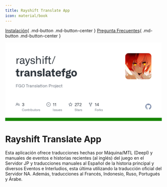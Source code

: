 ```yaml
---
title: Rayshift Translate App
icon: material/book
---
```



[Instalación](install.md){ .md-button .md-button-center }
[Pregunta Frecuentes](faq.md){ .md-button .md-button-center }

[![Opciones del juego](embeds/translatefgo.png)](https://github.com/rayshift/translatefgo)


# Rayshift Translate App

Esta aplicación ofrece traducciones hechas por Máquina/MTL (Deepl) y manuales de eventos e historias recientes (al inglés) del juego en el Servidor
JP y traducciones manuales al Español de la historia principal y diversos Eventos
e Interludios, esta última utilizando la traducción oficial del Servidor NA. Además,
traducciones al Francés, Indonesio, Ruso, Portugués y Árabe.

